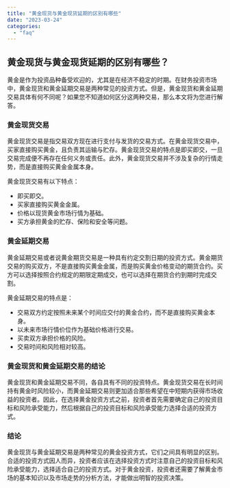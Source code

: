 ```yaml
---
title: "黄金现货与黄金现货延期的区别有哪些"
date: "2023-03-24"
categories: 
  - "faq"
---
```


## 黄金现货与黄金现货延期的区别有哪些？

黄金是作为投资品种备受欢迎的，尤其是在经济不稳定的时期。在财务投资市场中，黄金现货和黄金延期交易是两种常见的投资方式。但是，黄金现货和黄金延期交易具体有何不同呢？如果您不知道如何区分这两种交易，那么本文将为您进行解答。

### 黄金现货交易

黄金现货交易是指交易双方现在进行支付与发货的交易方式。在黄金现货交易中，买家直接购买黄金，且负责其运输与贮存。黄金现货交易的特点是即买即交，一旦交易完成便不再存在任何义务或责任。此外，黄金现货交易并不涉及复杂的行情走势，而是直接购买黄金金属本身。

黄金现货交易有以下特点：

- 即买即交。
- 买家直接购买黄金金属。
- 价格以现货黄金市场行情为基础。
- 买方承担黄金的贮存、保险和安全等问题。

### 黄金延期交易

黄金延期交易或者说黄金期货交易是一种具有约定交割日期的投资方式。黄金期货交易的购买双方，不是直接购买黄金金属，而是购买黄金价格变动的期货合约。买方可以选择按照合约规定的期限定期成交，也可以选择在期货合约到期时完成交割。

黄金延期交易的特点是：

- 交易双方约定按照未来某个时间应交付的黄金合约，而不是直接购买黄金本身。
- 以未来市场行情价位作为基础价格进行交易。
- 买卖双方承担价格的风险。
- 交易时间和风险相对较高。

### 黄金现货和黄金延期交易的结论

黄金现货和黄金延期交易不同，各自具有不同的投资特点。黄金现货交易在长时间持有黄金时风险较小，而黄金延期交易则更加适合那些希望在中短期内获得市场收益的投资者。因此，在选择黄金投资方式之前，投资者首先需要确定自己的投资目标和风险承受能力，然后根据自己的投资目标和风险承受能力选择合适的投资方式。

### 结论

黄金现货与黄金延期交易是两种常见的黄金投资方式，它们之间具有明显的区别。合适的投资方式因人而异，投资者应该在选择投资方式时注意自己的投资目标和风险承受能力，选择适合自己的投资方式。对于黄金投资，投资者还需要了解黄金市场的基本知识以及市场走势的分析方法，才能做出明智的投资决策。
